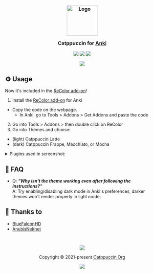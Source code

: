 <h3 align="center">
	<img src="https://raw.githubusercontent.com/catppuccin/catppuccin/main/assets/logos/exports/1544x1544_circle.png" width="100" alt="Logo"/><br/>
	<img src="https://raw.githubusercontent.com/catppuccin/catppuccin/main/assets/misc/transparent.png" height="30" width="0px"/>
	Catppuccin for <a href="https://apps.ankiweb.net/">Anki</a>
	<img src="https://raw.githubusercontent.com/catppuccin/catppuccin/main/assets/misc/transparent.png" height="30" width="0px"/>
</h3>

<p align="center">
	<a href="https://github.com/catppuccin/anki/stargazers"><img src="https://img.shields.io/github/stars/catppuccin/anki?colorA=363a4f&colorB=b7bdf8&style=for-the-badge"></a>
	<a href="https://github.com/catppuccin/anki/issues"><img src="https://img.shields.io/github/issues/catppuccin/anki?colorA=363a4f&colorB=f5a97f&style=for-the-badge"></a>
	<a href="https://github.com/catppuccin/anki/contributors"><img src="https://img.shields.io/github/contributors/catppuccin/anki?colorA=363a4f&colorB=a6da95&style=for-the-badge"></a>
</p>

<p align="center">
	<img src="./assets/preview.png">
</p>

## ⚙️ Usage

Now it's included in the [ReColor add-on](https://ankiweb.net/shared/info/688199788)!

1. Install the [ReColor add-on](https://ankiweb.net/shared/info/688199788) for Anki
  - Copy the code on the webpage.
	- In Anki, go to Tools > Addons > Get Addons and paste the code
2. Go into Tools > Addons > then double click on ReColor
3. Go into Themes and choose:
  - (light) Catppuccin Latte
  - (dark) Catppuccin Frappe, Macchiato, or Mocha
<details>
	<summary>Plugins used in screenshot:</summary>
	<ul>
		<li>Ankicord - Discord RPC.</li>
		<li>Button Colours Good Again - Change button colors. </li>
		<li>Change Interface Font - Change interface font. (**Inter** for the screenshots) </li>
		<li>Clickable Tags v20 - Make tags clickable.</li>
    <li>CrowdAnki - Use decks hosted on the web.</li>
    <li>Custom Background Image and Gear Icon - Change the background image of Anki. (disabled in screenshot)</li>
    <li>Editor Live Preview - Generates a live preview of the card while in the editor.</li>
    <li>Image Occlusion Enchanced for Anki 21 - Converts images into questions using labels.</li>
    <li>More Decks Stats and Time Left - Advanced statistics.</li>
    <li>Quizlet to Anki 21 Importer with audio support - Import Quizlets and the TTS.</li>
    <li>ReColor - Theming the application.</li>
    <li>Review Heatmap - Show a Github-like heatmap of cards reviewed per day.</li>
    <li>True Retention - Shows retention rate for mature cards.</li>
    <li>Wrapper meta-addons - Adds custom buttons for adding wrapper tags in the editor.</li>
	</ul>
</details>

## 🙋 FAQ

-	Q: **_"Why isn't the theme working even after following the instructions?"_**\
	A: Try enabling/disabling dark mode in Anki's preferences, darker themes won't render properly in light mode.

## 💝 Thanks to

- [BlueFalconHD](https://github.com/bluefalconhd)
- [AnubisNekhet](https://github.com/AnubisNekhet)

&nbsp;

<p align="center">
	<img src="https://raw.githubusercontent.com/catppuccin/catppuccin/main/assets/footers/gray0_ctp_on_line.svg?sanitize=true" />
</p>

<p align="center">
	Copyright &copy; 2021-present <a href="https://github.com/catppuccin" target="_blank">Catppuccin Org</a>
</p>

<p align="center">
	<a href="https://github.com/catppuccin/catppuccin/blob/main/LICENSE"><img src="https://img.shields.io/static/v1.svg?style=for-the-badge&label=License&message=MIT&logoColor=d9e0ee&colorA=363a4f&colorB=b7bdf8"/></a>
</p>

